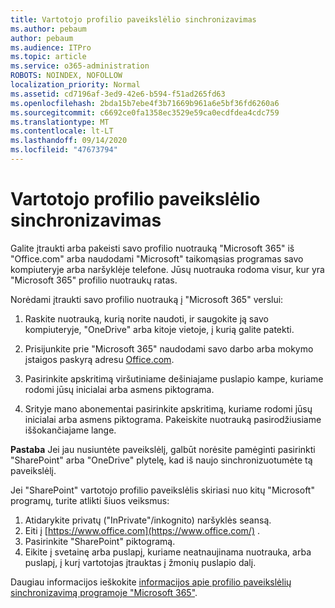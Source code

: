```yaml
---
title: Vartotojo profilio paveikslėlio sinchronizavimas
ms.author: pebaum
author: pebaum
ms.audience: ITPro
ms.topic: article
ms.service: o365-administration
ROBOTS: NOINDEX, NOFOLLOW
localization_priority: Normal
ms.assetid: cd7196af-3ed9-42e6-b594-f51ad265fd63
ms.openlocfilehash: 2bda15b7ebe4f3b71669b961a6e5bf36fd6260a6
ms.sourcegitcommit: c6692ce0fa1358ec3529e59ca0ecdfdea4cdc759
ms.translationtype: MT
ms.contentlocale: lt-LT
ms.lasthandoff: 09/14/2020
ms.locfileid: "47673794"
---
```

# <a name="sync-a-users-profile-picture"></a>Vartotojo profilio paveikslėlio sinchronizavimas

Galite įtraukti arba pakeisti savo profilio nuotrauką "Microsoft 365" iš "Office.com" arba naudodami "Microsoft" taikomąsias programas savo kompiuteryje arba naršyklėje telefone. Jūsų nuotrauka rodoma visur, kur yra "Microsoft 365" profilio nuotraukų ratas.

Norėdami įtraukti savo profilio nuotrauką į "Microsoft 365" verslui:

1. Raskite nuotrauką, kurią norite naudoti, ir saugokite ją savo kompiuteryje, "OneDrive" arba kitoje vietoje, į kurią galite patekti.

2. Prisijunkite prie "Microsoft 365" naudodami savo darbo arba mokymo įstaigos paskyrą adresu [Office.com](https://www.office.com).

3. Pasirinkite apskritimą viršutiniame dešiniajame puslapio kampe, kuriame rodomi jūsų inicialai arba asmens piktograma.

4. Srityje mano abonementai pasirinkite apskritimą, kuriame rodomi jūsų inicialai arba asmens piktograma. Pakeiskite nuotrauką pasirodžiusiame iššokančiajame lange.

**Pastaba** Jei jau nusiuntėte paveikslėlį, galbūt norėsite pamėginti pasirinkti "SharePoint" arba "OneDrive" plytelę, kad iš naujo sinchronizuotumėte tą paveikslėlį.

Jei "SharePoint" vartotojo profilio paveikslėlis skiriasi nuo kitų "Microsoft" programų, turite atlikti šiuos veiksmus:

1. Atidarykite privatų ("InPrivate"/inkognito) naršyklės seansą.
2. Eiti į [https://www.office.com](https://www.office.com/) .
3. Pasirinkite "SharePoint" piktogramą.
4. Eikite į svetainę arba puslapį, kuriame neatnaujinama nuotrauka, arba puslapį, į kurį vartotojas įtrauktas į žmonių puslapio dalį.

Daugiau informacijos ieškokite [informacijos apie profilio paveikslėlių sinchronizavimą programoje "Microsoft 365"](https://support.office.com/article/information-about-profile-picture-synchronization-in-office-365-20594d76-d054-4af4-a660-401133e3d48a).

